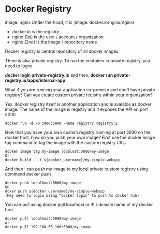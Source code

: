 # Docker Registry

image: nginx    Under the hood, it is \(image: docker.io/nginx/nginx\) 

* docker.io is the registry 
* nginx \(1st\) is the user / account / organization 
* nginx \(2nd\) is the image / repository name

Docker registry is central repository of all docker images.

There is also private registry. To run the container in private registry, you need to login:

**docker login private-registry.io** and then, **docker run private-registry.io/apps/internal-app**

What if you are running your application on-premise and don't have private registry? Can you create custom private registry within your organization?

Yes, docker registry itself is another application and is avaiable as docker image. The name of the image is registry and it exposes the API on port 5000.

```text
docker run -d -p 5000:5000 -name registry registry:2
```

Now that you have your own custom registry running at port 5000 on the docker host, how do you push your own image? First use the docker image tag command to tag the image with the custom registry URL:

```text
docker image tag my-image localost:5000/my-image
Or
docker build . -t ${docker_username}/my-simple-webapp
```

And then I can push my image to my local private custom registry using command docker push

```text
docker push localhost:5000/my-image
OR
doker push ${docker_username}/my-simple-webapp
(May need to login using "docker login" to push to docker hub)
```

You can pull using docker pull localhost or IP / domain name of my docker host

```text
docker pull localhost:5000/my-image 
or
docker pull 192.168.56.100:5000/my-image
```

